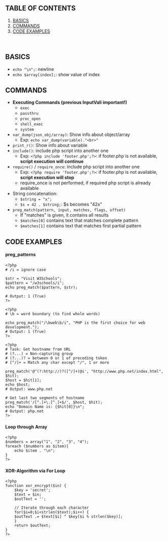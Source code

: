 ## TABLE OF CONTENTS
1. [BASICS](https://github.com/p-arrow/Red-Blue-Guide/blob/main/C_Coding/PHP.md#basics)
2. [COMMANDS](https://github.com/p-arrow/Red-Blue-Guide/blob/main/C_Coding/PHP.md#commands)
3. [CODE EXAMPLES](https://github.com/p-arrow/Red-Blue-Guide/blob/main/C_Coding/PHP.md#code-examples)

<br />

## BASICS
- `echo "\n";`: newline 
- `echo $array[index];`: show value of index

## COMMANDS
- **Executing Commands (previous InputVali important!)**
   - `exec`
   - `passthru`
   - `proc_open`
   - `shell_exec`
   - `system`
- `var_dump(json_obj/array)`: Show info about object/array
   - Exp: `echo var_dump(variable)."<br>"`
- `print_r()`: Show info about variable 
- `include()`: include php script into another one
   - Exp: `<?php include 'footer.php';?>`: if footer.php is not available, **script execution will continue**
- `require()` / `require_once`: include php script into another one
   - Exp: `<?php require 'footer.php';?>`: if footer.php is not available, **script execution will stop**
   - require_once is not performed, if required php script is already available
- String concatenation: 
   - `$string = "x";`
   - `$s = 42 . $string;`: $s becomes "42x"
- `preg_match(pattern, input, matches, flags, offset)`
   - If "matches" is given, it contains all results
   - `$matches[0]` contains text that matches complete pattern
   - `$matches[1]` contains text that matches first partial pattern


## CODE EXAMPLES

#### preg_patterns
```
<?php
# /i = ignore case

$str = "Visit W3Schools";
$pattern = "/w3schools/i"; 
echo preg_match($pattern, $str);

# Output: 1 (True)
?>
```

```
<?php
# \b = word boundary (to find whole words) 

echo preg_match("/\bweb\b/i", "PHP is the first choice for web development.");
# Output: 1 (True)
?>
```

```
<?php
# Task: Get hostname from URL
# (?...) = Non-capturing group
# (?...)? = between 0 or 1 of preceding token
# [^/]+ = Match any char except "/", 1 or more

preg_match('@^(?:http://)?([^/]+)@i', "http://www.php.net/index.html", $hit);
$host = $hit[1];
echo $host;
# Output: www.php.net

# Get last two segments of hostname 
preg_match('/[^.]+\.[^.]+$/', $host, $hit);
echo "Domain Name is: {$hit[0]}\n";
# Output: php.net
?>
```

#### Loop through Array
```
<?php
$numbers = array("1", "2", "3", "4");
foreach ($numbers as $item){
	echo $item . "\n";
}
?>
```

#### XOR-Algorithm via For Loop
```
<?php
function xor_encrypt($in) {
    $key = 'secret';
    $text = $in;
    $outText = '';

    // Iterate through each character
    for($i=0;$i<strlen($text);$i++) {
    $outText .= $text[$i] ^ $key[$i % strlen($key)];
    }
    return $outText;
}
?>
```
